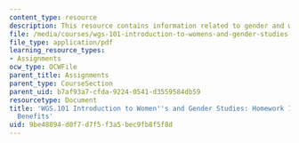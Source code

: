```yaml
---
content_type: resource
description: This resource contains information related to gender and work.
file: /media/courses/wgs-101-introduction-to-womens-and-gender-studies-fall-2014/9be48894d0f7d7f5f3a5bec9fb8f5f8d_MITWGS_101F14_Hwork13.pdf
file_type: application/pdf
learning_resource_types:
- Assignments
ocw_type: OCWFile
parent_title: Assignments
parent_type: CourseSection
parent_uid: b7af93a7-cfda-9224-0541-d3559584db59
resourcetype: Document
title: 'WGS.101 Introduction to Women''s and Gender Studies: Homework 13 Workplace
  Benefits'
uid: 9be48894-d0f7-d7f5-f3a5-bec9fb8f5f8d
---
```


